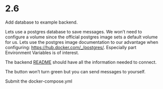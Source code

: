 # 2.6

Add database to example backend.

Lets use a postgres database to save messages. We won’t need to configure a volume since the official postgres image sets a default volume for us. Lets use the postgres image documentation to our advantage when configuring: <https://hub.docker.com/_/postgres/>. Especially part Environment Variables is of interest.

The backend [README](https://github.com/docker-hy/material-applications/tree/main/example-backend) should have all the information needed to connect.

The button won’t turn green but you can send messages to yourself.

Submit the docker-compose.yml

